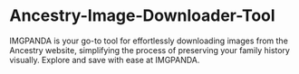 # Ancestry-Image-Downloader-Tool
IMGPANDA is your go-to tool for effortlessly downloading images from the Ancestry website, simplifying the process of preserving your family history visually. Explore and save with ease at IMGPANDA.
